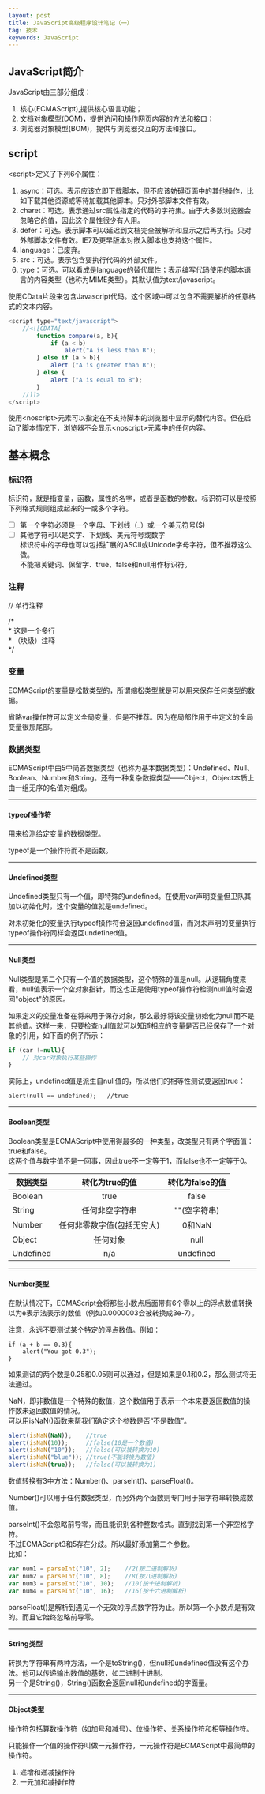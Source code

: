 ```yaml
---
layout: post
title: JavaScript高级程序设计笔记（一）
tag: 技术
keywords: JavaScript
---
```


##	 JavaScript简介

JavaScript由三部分组成：
1. 核心(ECMAScript),提供核心语言功能；
2. 文档对象模型(DOM)，提供访问和操作网页内容的方法和接口；
3. 浏览器对象模型(BOM)，提供与浏览器交互的方法和接口。

## script

&lt;script&gt;定义了下列6个属性：
1. async：可选。表示应该立即下载脚本，但不应该妨碍页面中的其他操作，比如下载其他资源或等待加载其他脚本。只对外部脚本文件有效。
2. charet：可选。表示通过src属性指定的代码的字符集。由于大多数浏览器会忽略它的值，因此这个属性很少有人用。
3. defer：可选。表示脚本可以延迟到文档完全被解析和显示之后再执行。只对外部脚本文件有效。IE7及更早版本对嵌入脚本也支持这个属性。
4. language：已废弃。
5. src：可选。表示包含要执行代码的外部文件。
6. type：可选。可以看成是language的替代属性；表示编写代码使用的脚本语言的内容类型（也称为MIME类型）。其默认值为text/javascript。

使用CData片段来包含Javascript代码。这个区域中可以包含不需要解析的任意格式的文本内容。

```javascript
<script type="text/javascript">
	//<![CDATA[
		function compare(a, b){
			if (a < b)
				alert("A is less than B");
		} else if (a > b){
			alert ("A is greater than B");
		} else {
			alert ("A is equal to B");
		}
	//]]>
</script>
```

使用&lt;noscript&gt;元素可以指定在不支持脚本的浏览器中显示的替代内容。但在启动了脚本情况下，浏览器不会显示&lt;noscript&gt;元素中的任何内容。

## 基本概念

### 标识符

标识符，就是指变量，函数，属性的名字，或者是函数的参数。标识符可以是按照下列格式规则组成起来的一或多个字符。

 - [ ] 第一个字符必须是一个字母、下划线（_）或一个美元符号($)
 - [ ] 其他字符可以是文字、下划线、美元符号或数字  
标识符中的字母也可以包括扩展的ASCII或Unicode字母字符，但不推荐这么做。  
不能把关键词、保留字、true、false和null用作标识符。
 
### 注释

// 单行注释

/\*  
 \*	这是一个多行  
 \*	（块级）注释  
\*/

### 变量

ECMAScript的变量是松散类型的，所谓缩松类型就是可以用来保存任何类型的数据。

省略var操作符可以定义全局变量，但是不推荐。因为在局部作用于中定义的全局变量很那尾部。

### 数据类型

ECMAScript中由5中简答数据类型（也称为基本数据类型）：Undefined、Null、Boolean、Number和String。还有一种复杂数据类型——Object，Object本质上由一组无序的名值对组成。

---

#### typeof操作符

用来检测给定变量的数据类型。

typeof是一个操作符而不是函数。

---

#### Undefined类型

Undefined类型只有一个值，即特殊的undefined。在使用var声明变量但卫队其加以初始化时，这个变量的值就是undefined。

对未初始化的变量执行typeof操作符会返回undefined值，而对未声明的变量执行typeof操作符同样会返回undefined值。

---

#### Null类型

Null类型是第二个只有一个值的数据类型，这个特殊的值是null。从逻辑角度来看，null值表示一个空对象指针，而这也正是使用typeof操作符检测null值时会返回"object"的原因。

如果定义的变量准备在将来用于保存对象，那么最好将该变量初始化为null而不是其他值。这样一来，只要检查null值就可以知道相应的变量是否已经保存了一个对象的引用，如下面的例子所示：

```javascript
if (car !=null){
	// 对car对象执行某些操作
}
```
实际上，undefined值是派生自null值的，所以他们的相等性测试要返回true：

```
alert(null == undefined);	//true
```

---

#### Boolean类型

Boolean类型是ECMAScript中使用得最多的一种类型，改类型只有两个字面值：true和false。  
这两个值与数字值不是一回事，因此true不一定等于1，而false也不一定等于0。

|数据类型	|转化为true的值	 |转化为false的值	|
|-	|  :-:	| :-: |
|Boolean 	|true	|false	|
|String  |任何非空字符串  |""(空字符串)  |
|Number  |任何非零数字值(包括无穷大)  |0和NaN  |
|Object  |任何对象  |null  |
|Undefined  |n/a  |undefined  |

---

#### Number类型

在默认情况下，ECMAScript会将那些小数点后面带有6个零以上的浮点数值转换以为e表示法表示的数值（例如0.0000003会被转换成3e-7）。

注意，永远不要测试某个特定的浮点数值。例如：

```
if (a + b == 0.3){
	alert("You got 0.3");
}
```
如果测试的两个数是0.25和0.05则可以通过，但是如果是0.1和0.2，那么测试将无法通过。

NaN，即非数值是一个特殊的数值，这个数值用于表示一个本来要返回数值的操作数未返回数值的情况。  
可以用isNaN()函数来帮我们确定这个参数是否“不是数值”。

```javascript
alert(isNaN(NaN));    //true
alert(isNaN(10));     //false(10是一个数值)
alert(isNaN("10"));   //false(可以被转换为10)
alert(isNaN("blue")); //true(不能转换为数值)
alert(isNaN(true));   //false(可以被转换为1)
```

数值转换有3中方法：Number()、parseInt()、parseFloat()。

Number()可以用于任何数据类型，而另外两个函数则专门用于把字符串转换成数值。

parseInt()不会忽略前导零，而且能识别各种整数格式。直到找到第一个非空格字符。  
不过ECMAScript3和5存在分歧。所以最好添加第二个参数。  
比如：  
```javascript
var num1 = parseInt("10", 2);    //2(按二进制解析)
var num2 = parseInt("10", 8);	 //8(按八进制解析)
var num3 = parseInt("10", 10);	 //10(按十进制解析)
var num4 = parseInt("10", 16);   //16(按十六进制解析)
```

parseFloat()是解析到遇见一个无效的浮点数字符为止。所以第一个小数点是有效的。而且它始终忽略前导零。

---

#### String类型

转换为字符串有两种方法，一个是toString()，但null和undefined值没有这个办法。他可以传递输出数值的基数，如二进制十进制。   
另一个是String()，String()函数会返回null和undefined的字面量。

---

#### Object类型

操作符包括算数操作符（如加号和减号）、位操作符、关系操作符和相等操作符。

只能操作一个值的操作符叫做一元操作符，一元操作符是ECMAScript中最简单的操作符。  
1. 递增和递减操作符
2. 一元加和减操作符  



















